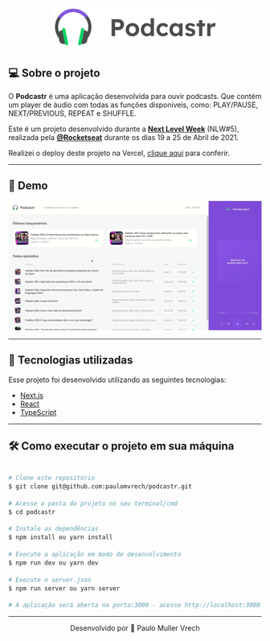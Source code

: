 <h1 align="center">
    <a href=""><img alt="Logo Podcastr" title="Podcastr" src="public/logo.svg" /></a>
</h1>

## 💻 Sobre o projeto
O <strong>Podcastr</strong> é uma aplicação desenvolvida para ouvir podcasts. Que contém um player de áudio com todas as funções disponíveis, como: PLAY/PAUSE, NEXT/PREVIOUS, REPEAT e SHUFFLE.

Este é um projeto desenvolvido durante a **[Next Level Week](https://nextlevelweek.com/)** (NLW#5), realizada pela **[@Rocketseat](https://github.com/Rocketseat)** durante os dias 19 a 25 de Abril de 2021.

Realizei o deploy deste projeto na Vercel, [clique aqui]() para conferir.

---

## 👀 Demo
<div align="center">
  <img alt="GIF" src="public/demo.gif" width="650">  
</div>


---

## 🚀 Tecnologias utilizadas

Esse projeto foi desenvolvido utilizando as seguintes tecnologias:

- [Next.js](https://nextjs.org/)
- [React](https://reactjs.org)
- [TypeScript](https://www.typescriptlang.org/)

---

## 🛠 Como executar o projeto em sua máquina

```bash

# Clone este repositório
$ git clone git@github.com:paulomvrech/podcastr.git

# Acesse a pasta do projeto no seu terminal/cmd
$ cd podcastr

# Instale as dependências
$ npm install ou yarn install

# Execute a aplicação em modo de desenvolvimento
$ npm run dev ou yarn dev

# Execute o server.json
$ npm run server ou yarn server

# A aplicação será aberta na porta:3000 - acesse http://localhost:3000

```

---

<p align="center">Desenvolvido por 👏 Paulo Muller Vrech</p>